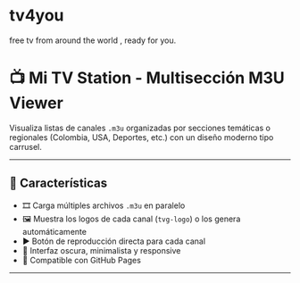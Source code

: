 # tv4you
free tv from around the  world  , ready for you.
# 📺 Mi TV Station - Multisección M3U Viewer

Visualiza listas de canales `.m3u` organizadas por secciones temáticas o regionales (Colombia, USA, Deportes, etc.) con un diseño moderno tipo carrusel.

---

## 🚀 Características

- 🎞️ Carga múltiples archivos `.m3u` en paralelo
- 🖼️ Muestra los logos de cada canal (`tvg-logo`) o los genera automáticamente
- ▶️ Botón de reproducción directa para cada canal
- 🎨 Interfaz oscura, minimalista y responsive
- 💾 Compatible con GitHub Pages

---


